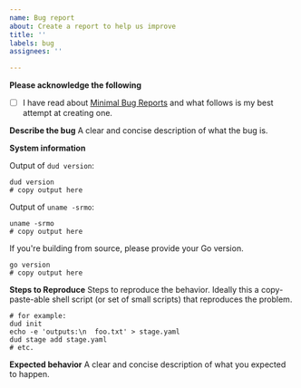 ```yaml
---
name: Bug report
about: Create a report to help us improve
title: ''
labels: bug
assignees: ''

---
```


**Please acknowledge the following**
- [ ] I have read about [Minimal Bug Reports](https://matthewrocklin.com/blog/work/2018/02/28/minimal-bug-reports) and what follows is my best attempt at creating one.

**Describe the bug**
A clear and concise description of what the bug is.

**System information**

Output of `dud version`:
```
dud version
# copy output here
```

Output of `uname -srmo`:
```
uname -srmo
# copy output here
```

If you're building from source, please provide your Go version.
```
go version
# copy output here
```

**Steps to Reproduce**
Steps to reproduce the behavior. Ideally this a copy-paste-able shell script (or set of small scripts) that reproduces the problem.
```
# for example:
dud init
echo -e 'outputs:\n  foo.txt' > stage.yaml
dud stage add stage.yaml
# etc.
```

**Expected behavior**
A clear and concise description of what you expected to happen.
